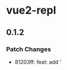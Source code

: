 # vue2-repl

## 0.1.2

### Patch Changes

- 81203ff: feat: add '<script setup> not supported' error
- f879466: chore: fix package.json types

## 0.1.1

### Patch Changes

- 6188f54: chore: eslint lint-staged
- 877c10f: docs: change package description
- 6188f54: add husky commitizen commitlint eslint
- 6188f54: sfc
